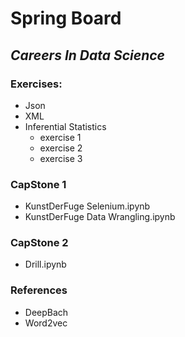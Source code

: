 # **Spring Board**

## *Careers In Data Science*

### Exercises:
* Json
* XML
* Inferential Statistics
  * exercise 1
  * exercise 2
  * exercise 3

### CapStone 1

* KunstDerFuge Selenium.ipynb
* KunstDerFuge Data Wrangling.ipynb

### CapStone 2
* Drill.ipynb

### References
* DeepBach
* Word2vec
